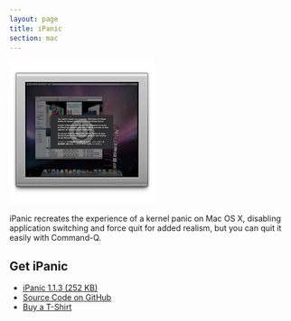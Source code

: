 ```yaml
---
layout: page
title: iPanic
section: mac
---
```


![iPanic Logo](/images/ipanic-icon-256.png)

iPanic recreates the experience of a kernel panic on Mac OS X, disabling
application switching and force quit for added realism, but you can quit it
easily with Command-Q.

## Get iPanic

* <a class="icon-present" href="https://github.com/zydeco/ipanic/releases/download/v1.1.3/iPanic.1.1.3.zip"> iPanic 1.1.3 (252 KB)</a>
* <a class="icon-social-github" href="https://github.com/zydeco/ipanic"> Source Code on GitHub</a>
* <a class="icon-bag" href="https://www.cafepress.com/ipanic"> Buy a T-Shirt</a>

